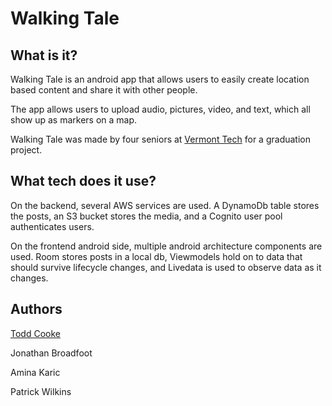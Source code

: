 # Walking Tale

## What is it?
Walking Tale is an android app that allows users
to easily create location based content and share it with other people.

The app allows users to upload audio, pictures, video, and text, which all show
up as markers on a map.

Walking Tale was made by four seniors at 
[Vermont Tech](https://www.vtc.edu/) for a graduation project.

## What tech does it use?
On the backend, several AWS services are used. A DynamoDb table stores the posts,
an S3 bucket stores the media, and a Cognito user pool authenticates users.

On the frontend android side, multiple android architecture components are used.
Room stores posts in a local db, Viewmodels hold on to data that should survive
lifecycle changes, and Livedata is used to observe data as it changes.

## Authors
[Todd Cooke](https://toddcooke.github.io/)

Jonathan Broadfoot

Amina Karic

Patrick Wilkins